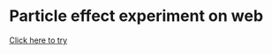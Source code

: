 # Particle effect experiment on web

[Click here to try](https://raw.githack.com/ErikDRen/mmmh/013cba2708f58894a6f8006a73099c606d48b54f/index.html)
